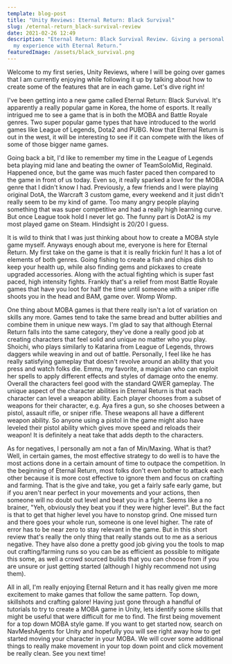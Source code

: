 ```yaml
---
template: blog-post
title: "Unity Reviews: Eternal Return: Black Survival"
slug: /eternal-return_black-survival-review
date: 2021-02-26 12:49
description: "Eternal Return: Black Survival Review. Giving a personal review on
  my experience with Eternal Return."
featuredImage: /assets/black_survival.png
---
```

Welcome to my first series, Unity Reviews, where I will be going over games that I am currently enjoying while following it up by talking about how to create some of the features that are in each game. Let's dive right in!

I've been getting into a new game called Eternal Return: Black Survival. It's apparently a really popular game in Korea, the home of esports. It really intrigued me to see a game that is in both the MOBA and Battle Royale genres. Two super popular game types that have introduced to the world games like League of Legends, Dota2 and PUBG. Now that Eternal Return is out in the west, it will be interesting to see if it can compete with the likes of some of those bigger name games.

Going back a bit, I'd like to remember my time in the League of Legends beta playing mid lane and beating the owner of TeamSoloMid, Reginald. Happened once, but the game was much faster paced then compared to the game in front of us today. Even so, it really sparked a love for the MOBA genre that I didn't know I had. Previously, a few friends and I were playing original DotA, the Warcraft 3 custom game, every weekend and it just didn't really seem to be my kind of game. Too many angry people playing something that was super competitive and had a really high learning curve. But once League took hold I never let go. The funny part is DotA2 is my most played game on Steam. Hindsight is 20/20 I guess.

It is wild to think that I was just thinking about how to create a MOBA style game myself. Anyways enough about me, everyone is here for Eternal Return. My first take on the game is that it is really frickin fun! It has a lot of elements of both genres. Going fishing to create a fish and chips dish to keep your health up, while also finding gems and pickaxes to create upgraded accessories. Along with the actual fighting which is super fast paced, high intensity fights. Frankly that's a relief from most Battle Royale games that have you loot for half the time until someone with a sniper rifle shoots you in the head and BAM, game over. Womp Womp.

One thing about MOBA games is that there really isn't a lot of variation on skills any more. Games tend to take the same bread and butter abilities and combine them in unique new ways. I'm glad to say that although Eternal Return falls into the same category, they've done a really good job at creating characters that feel solid and unique no matter who you play. Shoichi, who plays similarly to Katarina from League of Legends, throws daggers while weaving in and out of battle. Personally, I feel like he has really satisfying gameplay that doesn't revolve around an ability that you press and watch folks die. Emma, my favorite, a magician who can exploit her spells to apply different effects and styles of damage onto the enemy. Overall the characters feel good with the standard QWER gameplay. The unique aspect of the character abilities in Eternal Return is that each character can level a weapon ability. Each player chooses from a subset of weapons for their character, e.g. Aya fires a gun, so she chooses between a pistol, assault rifle, or sniper rifle. These weapons all have a different weapon ability. So anyone using a pistol in the game might also have leveled their pistol ability which gives move speed and reloads their weapon! It is definitely a neat take that adds depth to the characters.

As for negatives, I personally am not a fan of Min/Maxing. What is that? Well, in certain games, the most effective strategy to do well is to have the most actions done in a certain amount of time to outpace the competition. In the beginning of Eternal Return, most folks don't even bother to attack each other because it is more cost effective to ignore them and focus on crafting and farming. That is the give and take, you get a fairly safe early game, but if you aren't near perfect in your movements and your actions, then someone will no doubt out level and beat you in a fight. Seems like a no brainer, "Yeh, obviously they beat you if they were higher level". But the fact is that to get that higher level you have to nonstop grind. One missed turn and there goes your whole run, someone is one level higher. The rate of error has to be near zero to stay relevant in the game. But in this short review that's really the only thing that really stands out to me as a serious negative. They have also done a pretty good job giving you the tools to map out crafting/farming runs so you can be as efficient as possible to mitigate this some, as well a crowd sourced builds that you can choose from if you are unsure or just getting started (although I highly recommend not using them).

All in all, I'm really enjoying Eternal Return and it has really given me more excitement to make games that follow the same pattern. Top down, skillshots and crafting galore! Having just gone through a handful of tutorials to try to create a MOBA game in Unity, lets identify some skills that might be useful that were difficult for me to find. The first being movement for a top down MOBA style game. If you want to get started now, search on NavMeshAgents for Unity and hopefully you will see right away how to get started moving your character in your MOBA. We will cover some additional things to really make movement in your top down point and click movement be really clean. See you next time!